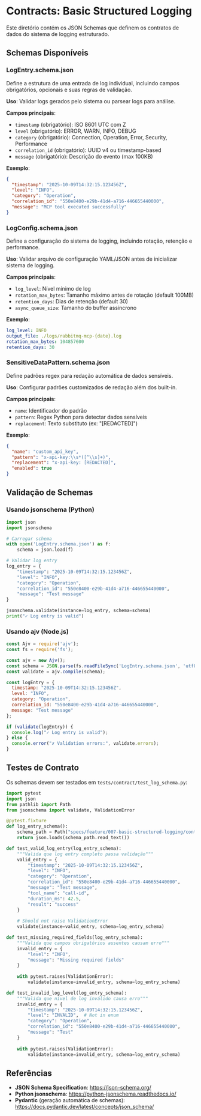 # Contracts: Basic Structured Logging

Este diretório contém os JSON Schemas que definem os contratos de dados do sistema de logging estruturado.

## Schemas Disponíveis

### LogEntry.schema.json
Define a estrutura de uma entrada de log individual, incluindo campos obrigatórios, opcionais e suas regras de validação.

**Uso**: Validar logs gerados pelo sistema ou parsear logs para análise.

**Campos principais**:
- `timestamp` (obrigatório): ISO 8601 UTC com Z
- `level` (obrigatório): ERROR, WARN, INFO, DEBUG
- `category` (obrigatório): Connection, Operation, Error, Security, Performance
- `correlation_id` (obrigatório): UUID v4 ou timestamp-based
- `message` (obrigatório): Descrição do evento (max 100KB)

**Exemplo**:
```json
{
  "timestamp": "2025-10-09T14:32:15.123456Z",
  "level": "INFO",
  "category": "Operation",
  "correlation_id": "550e8400-e29b-41d4-a716-446655440000",
  "message": "MCP tool executed successfully"
}
```

### LogConfig.schema.json
Define a configuração do sistema de logging, incluindo rotação, retenção e performance.

**Uso**: Validar arquivo de configuração YAML/JSON antes de inicializar sistema de logging.

**Campos principais**:
- `log_level`: Nível mínimo de log
- `rotation_max_bytes`: Tamanho máximo antes de rotação (default 100MB)
- `retention_days`: Dias de retenção (default 30)
- `async_queue_size`: Tamanho do buffer assíncrono

**Exemplo**:
```yaml
log_level: INFO
output_file: ./logs/rabbitmq-mcp-{date}.log
rotation_max_bytes: 104857600
retention_days: 30
```

### SensitiveDataPattern.schema.json
Define padrões regex para redação automática de dados sensíveis.

**Uso**: Configurar padrões customizados de redação além dos built-in.

**Campos principais**:
- `name`: Identificador do padrão
- `pattern`: Regex Python para detectar dados sensíveis
- `replacement`: Texto substituto (ex: "[REDACTED]")

**Exemplo**:
```json
{
  "name": "custom_api_key",
  "pattern": "x-api-key:\\s*([^\\s]+)",
  "replacement": "x-api-key: [REDACTED]",
  "enabled": true
}
```

## Validação de Schemas

### Usando jsonschema (Python)
```python
import json
import jsonschema

# Carregar schema
with open('LogEntry.schema.json') as f:
    schema = json.load(f)

# Validar log entry
log_entry = {
    "timestamp": "2025-10-09T14:32:15.123456Z",
    "level": "INFO",
    "category": "Operation",
    "correlation_id": "550e8400-e29b-41d4-a716-446655440000",
    "message": "Test message"
}

jsonschema.validate(instance=log_entry, schema=schema)
print("✓ Log entry is valid")
```

### Usando ajv (Node.js)
```javascript
const Ajv = require('ajv');
const fs = require('fs');

const ajv = new Ajv();
const schema = JSON.parse(fs.readFileSync('LogEntry.schema.json', 'utf8'));
const validate = ajv.compile(schema);

const logEntry = {
  timestamp: "2025-10-09T14:32:15.123456Z",
  level: "INFO",
  category: "Operation",
  correlation_id: "550e8400-e29b-41d4-a716-446655440000",
  message: "Test message"
};

if (validate(logEntry)) {
  console.log("✓ Log entry is valid");
} else {
  console.error("✗ Validation errors:", validate.errors);
}
```

## Testes de Contrato

Os schemas devem ser testados em `tests/contract/test_log_schema.py`:

```python
import pytest
import json
from pathlib import Path
from jsonschema import validate, ValidationError

@pytest.fixture
def log_entry_schema():
    schema_path = Path("specs/feature/007-basic-structured-logging/contracts/LogEntry.schema.json")
    return json.loads(schema_path.read_text())

def test_valid_log_entry(log_entry_schema):
    """Valida que log entry completo passa validação"""
    valid_entry = {
        "timestamp": "2025-10-09T14:32:15.123456Z",
        "level": "INFO",
        "category": "Operation",
        "correlation_id": "550e8400-e29b-41d4-a716-446655440000",
        "message": "Test message",
        "tool_name": "call-id",
        "duration_ms": 42.5,
        "result": "success"
    }
    
    # Should not raise ValidationError
    validate(instance=valid_entry, schema=log_entry_schema)

def test_missing_required_fields(log_entry_schema):
    """Valida que campos obrigatórios ausentes causam erro"""
    invalid_entry = {
        "level": "INFO",
        "message": "Missing required fields"
    }
    
    with pytest.raises(ValidationError):
        validate(instance=invalid_entry, schema=log_entry_schema)

def test_invalid_log_level(log_entry_schema):
    """Valida que nível de log inválido causa erro"""
    invalid_entry = {
        "timestamp": "2025-10-09T14:32:15.123456Z",
        "level": "INVALID",  # Not in enum
        "category": "Operation",
        "correlation_id": "550e8400-e29b-41d4-a716-446655440000",
        "message": "Test"
    }
    
    with pytest.raises(ValidationError):
        validate(instance=invalid_entry, schema=log_entry_schema)
```

## Referências

- **JSON Schema Specification**: https://json-schema.org/
- **Python jsonschema**: https://python-jsonschema.readthedocs.io/
- **Pydantic** (geração automática de schemas): https://docs.pydantic.dev/latest/concepts/json_schema/

